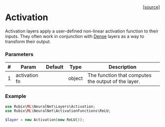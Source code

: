 <span style="float:right;"><a href="https://github.com/RubixML/RubixML/blob/master/src/NeuralNet/Layers/Activation.php">[source]</a></span>

# Activation
Activation layers apply a user-defined non-linear activation function to their inputs. They often work in conjunction with [Dense](https://docs.rubixml.com/en/latest/neural-network/hidden-layers/dense.html) layers as a way to transform their output.

### Parameters
| # | Param | Default | Type | Description |
|---|---|---|---|---|
| 1 | activation fn | | object | The function that computes the output of the layer. |

### Example
```php
use Rubix\ML\NeuralNet\Layers\Activation;
use Rubix\ML\NeuralNet\ActivationFunctions\ReLU;

$layer = new Activation(new ReLU());
```